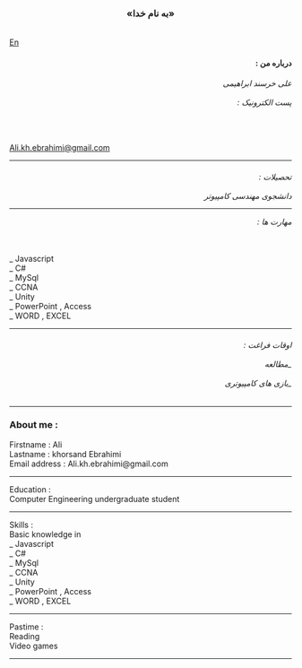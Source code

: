 <h3 align ="center">«به نام خدا» </h3>
</br>
<a href="#cv">En</a>
</br>
<h4 style : "color:blue"  ; align ="right">
 : درباره من</br>
<h4>
<h6 align ="right">
 علی خرسند ابراهیمی </br></br>
: پست الکترونیک 

</h6>
</br>

 Ali.kh.ebrahimi@gmail.com
<hr>
<h6 align ="right">
: تحصیلات</br></br>
دانشجوی مهندسی کامپیوتر 

<hr>

: مهارت ها 
</h6>
</br>
_ Javascript  </br>
_ C#</br>
_ MySql </br>
_ CCNA  </br>
_ Unity </br>
_ PowerPoint , Access </br>
_ WORD , EXCEL 
<hr>
<h6 align ="right">
: اوقات فراغت
</br></br>
 مطالعه_ </br></br>
بازی های کامپیوتری_ 
</h6>
<hr>
<h3 id="cv">About me :</h3>
Firstname : Ali </br>
Lastname  : khorsand Ebrahimi</br>
Email address : Ali.kh.ebrahimi@gmail.com 
<hr>
Education :</br>
Computer Engineering undergraduate student
<hr>
Skills :</br>
Basic knowledge in </br>
_ Javascript  </br>
_ C#</br>
_ MySql </br>
_ CCNA  </br>
_ Unity </br>
_ PowerPoint , Access </br>
_ WORD , EXCEL 
<hr>
Pastime :</br>
Reading </br>
Video games
<hr>
</body>
</html>

